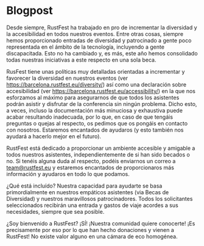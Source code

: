 # Blogpost

Desde siempre, RustFest ha trabajado en pro de incrementar la diversidad y la accesibilidad en todos nuestros eventos. Entre otras cosas, siempre hemos proporcionado entradas de diversidad y patrocinado a gente poco representada en el ámbito de la tecnología, incluyendo a gente discapacitada. Esto no ha cambiado y, es más, este año hemos consolidado todas nuestras iniciativas a este respecto en una sola beca.

RusFest tiene unas políticas muy detalladas orientadas a incrementar y favorecer la diversidad en nuestros eventos (ver https://barcelona.rustfest.eu/diversity/) así como una declaración sobre accesibilidad (ver https://barcelona.rustfest.eu/accessibility/) en la que nos esforzamos al máximo para asegurarnos de que todos los asistentes podrán asistir y disfrutar de la conferencia sin ningún problema. Dicho esto, a veces, incluso la documentación más minuciosa y exhaustiva puede acabar resultando inadecuada, por lo que, en caso de que tengáis preguntas o quejas al respecto, os pedimos que os pongáis en contacto con nosotros. Estaremos encantados de ayudaros (y esto también nos ayudará a hacerlo mejor en el futuro).

RustFest está dedicado a proporcionar un ambiente accesible y amigable a todos nuestros asistentes, independientemente de si han sido becados o no. Si tenéis alguna duda al respecto, podéis enviarnos un correo a team@rustfest.eu y estaremos encantados de proporcionaros más información y ayudaros en todo lo que podamos.

¿Qué está incluído? Nuestra capacidad para ayudarte se basa primordialmente en nuestros empáticos asistentes (via Becas de Diversidad) y nuestros maravillosos patrocinadores. Todos los solicitantes seleccionados recibirán una entrada y gastos de viaje acordes a sus necesidades, siempre que sea posible.

¿Soy bienvenido a RustFest? ¡SÍ! ¡Nuestra comunidad quiere conocerte! ¡Es precisamente por eso por lo que han hecho donaciones y vienen a RustFest! No existe valor alguno en una cámara de eco homogénea.

